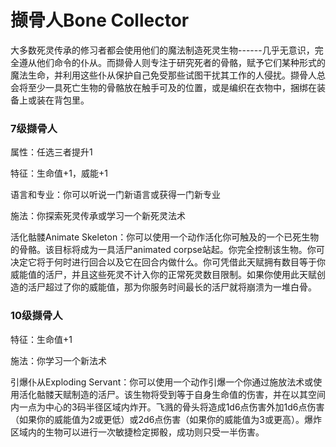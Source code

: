 # 撷骨人Bone Collector

大多数死灵传承的修习者都会使用他们的魔法制造死灵生物------几乎无意识，完全遵从他们命令的仆从。而撷骨人则专注于研究死者的骨骼，赋予它们某种形式的魔法生命，并利用这些仆从保护自己免受那些试图干扰其工作的人侵扰。撷骨人总会将至少一具死亡生物的骨骼放在触手可及的位置，或是编织在衣物中，捆绑在装备上或装在背包里。

### 7级撷骨人

属性：任选三者提升1

特征：生命值+1，威能+1

语言和专业：你可以听说一门新语言或获得一门新专业

施法：你探索死灵传承或学习一个新死灵法术

活化骷髅Animate
Skeleton：你可以使用一个动作活化你可触及的一个已死生物的骨骼。该目标将成为一具活尸animated
corpse站起。你完全控制该生物。你可决定它将于何时进行回合以及它在回合内做什么。你可凭借此天赋拥有数目等于你威能值的活尸，并且这些死灵不计入你的正常死灵数目限制。如果你使用此天赋创造的活尸超过了你的威能值，那为你服务时间最长的活尸就将崩溃为一堆白骨。

### 10级撷骨人

特征：生命值+1

施法：你学习一个新法术

引爆仆从Exploding
Servant：你可以使用一个动作引爆一个你通过施放法术或使用活化骷髅天赋制造的活尸。该生物将受到等于自身生命值的伤害，并在以其空间内一点为中心的3码半径区域内炸开。飞溅的骨头将造成1d6点伤害外加1d6点伤害（如果你的威能值为2或更低）或2d6点伤害（如果你的威能值为3或更高）。爆炸区域内的生物可以进行一次敏捷检定掷骰，成功则只受一半伤害。
